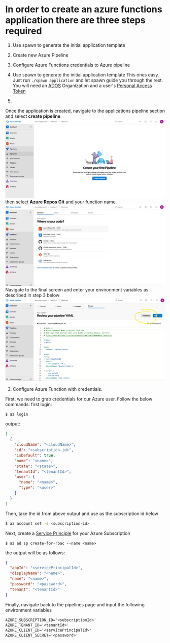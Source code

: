 # In order to create an azure functions application there are three steps required

1. Use spawn to generate the initial application template
2. Create new Azure Pipeline
3. Configure Azure Functions credentials to Azure pipeline

1. Use spawn to generate the initial application template
This ones easy.  Just run ```./spawn application``` and let spawn guide you through the rest.  You will need an [ADOS](https://dev.azure.com/) Organization and a user's [Personal Access Token](https://docs.microsoft.com/en-us/azure/devops/organizations/accounts/use-personal-access-tokens-to-authenticate?view=azure-devops&tabs=preview-page)

2. 
Once the application is created, navigate to the applications pipeline section and select **create pipeline**
![image](docs/assets/create_pipeline.png)
then select **Azure Repos Git** and your function name.  
![image](docs/assets/azure_repos_git.png)
Navigate to the final screen and enter your environment variables as described in step 3 below
![image](docs/assets/pipeline_variable.png)

3. Configure Azure Function with credentials.

First, we need to grab credentials for our Azure user. Follow the below commands:
first login:
``` bash
$ az login
```
output:
``` json
[
  {
    "cloudName": "<cloudName>",
    "id": "<subscription-id>",
    "isDefault": true,
    "name": "<name>",
    "state": "<state>",
    "tenantId": "<tenantId>",
    "user": {
      "name": "<name>",
      "type": "<user>"
    }
  }
]
```
Then, take the id from above output and use as the subscription id below
```bash
$ az account set -s <subscription-id>
```
Next, create a [Service Principle](https://stackoverflow.com/questions/48096342/what-is-azure-service-principal/48105935) for your Azure Subscription
```
$ az ad sp create-for-rbac --name <name>
```
the output will be as follows:
```json
{
  "appId": "<servicePrincipalId>",
  "displayName": "<name>",
  "name": "<name>",
  "password": "<password>",
  "tenant": "<tenantId>"
}
```
Finally, navigate back to the pipelines page and input the following environment variables 
```
AZURE_SUBSCRIPTION_ID='<subscriptionId>'
AZURE_TENANT_ID='<tenantId>'
AZURE_CLIENT_ID='<servicePrincipalId>'
AZURE_CLIENT_SECRET='<password>'
```